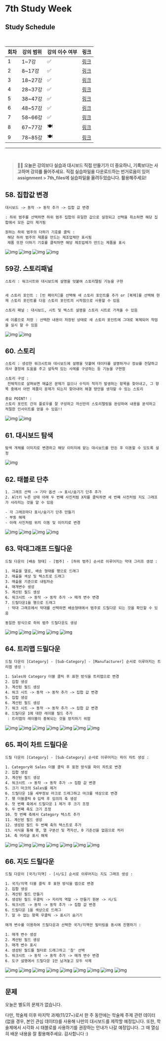 # 7th Study Week

## Study Schedule
<br>

| 회차 | 강의 범위   | 강의 이수 여부 | 링크                                                                                                     |
|------|-------------|----------------|--------------------------------------------------------------------------------------------------------|
| 1    | 1~7강       | ✅              | [링크](https://www.youtube.com/watch?v=AXkaUrJs-Ko&list=PL87tgIIryGsa5vdz6MsaOEF8PK-YqK3fz&index=84)    |
| 2    | 8~17강      | ✅              | [링크](https://www.youtube.com/watch?v=AXkaUrJs-Ko&list=PL87tgIIryGsa5vdz6MsaOEF8PK-YqK3fz&index=75)    |
| 3    | 18~27강     | ✅              | [링크](https://www.youtube.com/watch?v=AXkaUrJs-Ko&list=PL87tgIIryGsa5vdz6MsaOEF8PK-YqK3fz&index=65)    |
| 4    | 28~37강     | ✅              | [링크](https://www.youtube.com/watch?v=e6J0Ljd6h44&list=PL87tgIIryGsa5vdz6MsaOEF8PK-YqK3fz&index=55)    |
| 5    | 38~47강     | ✅              | [링크](https://www.youtube.com/watch?v=AXkaUrJs-Ko&list=PL87tgIIryGsa5vdz6MsaOEF8PK-YqK3fz&index=45)    |
| 6    | 48~57강     | ✅              | [링크](https://www.youtube.com/watch?v=AXkaUrJs-Ko&list=PL87tgIIryGsa5vdz6MsaOEF8PK-YqK3fz&index=35)    |
| 7    | 58~66강     | ✅             | [링크](https://www.youtube.com/watch?v=AXkaUrJs-Ko&list=PL87tgIIryGsa5vdz6MsaOEF8PK-YqK3fz&index=25)    |
| 8    | 67~77강     | 🍽️             | [링크](https://www.youtube.com/watch?v=AXkaUrJs-Ko&list=PL87tgIIryGsa5vdz6MsaOEF8PK-YqK3fz&index=15)    |
| 9    | 78~85강     | 🍽️             | [링크](https://www.youtube.com/watch?v=AXkaUrJs-Ko&list=PL87tgIIryGsa5vdz6MsaOEF8PK-YqK3fz&index=5)     |
---

<br/>

> **🧞‍♀️ 오늘은 강의보다 실습과 대시보드 직접 만들기가 더 중요하니, 기록보다는 사고하며 강의를 들어주세요.**
> **직접 실습파일을 다운로드하는 번거로움이 있어 assignment > 7th_files에 실습파일을 올려두었습니다. 활용해주세요!**


## 58. 집합값 변경

<!-- 집합값 변경 강의에서 알게 된 점을 적어주세요 -->

```
대시보드 -> 동작 -> 동작 추가 -> 집합 값 변경

: 하위 범주를 선택하면 하위 범주 집합의 유일한 값으로 설정되고 선택을 취소하면 해당 집합에서 모든 값이 제거됨

원하는 하위 범주의 더하기 기호를 클릭 : 
 해당 하위 범주의 제품을 만드는 제조업체만 표시됨
 제품 또한 더하기 기호를 클릭하면 해당 제조업체가 만드는 제품을 표시
```
![img](../img/image-347.png)
![img](../img/image-348.png)
![img](../img/image-349.png)
![img](../img/image-350.png)

## 59강. 스토리패널

<!-- 스토리패널 강의에서 알게 된 점을 적어주세요 -->

```
스토리 : 워크시트와 대시보드에 설명을 덧붙여 스토리텔링 기능을 구현


새 스토리 포인트 : [빈 페이지]를 선택해 새 스토리 포인트를 추가 or [복제]를 선택해 현재 스토리 포인트를 다음 스토리 포인트의 시작점으로 사용할 수 있음

스토리 패널 : 대시보드, 시트 및 텍스트 설명을 스토리 시트로 가져올 수 있음

새 이름으로 저장 : 선택한 내용이 저장된 상태로 새 스토리 포인트에 그대로 복제되어 작업을 실시 할 수 있음
```
![img](../img/image-351.png)
![img](../img/image-352.png)

## 60. 스토리

<!-- 알게 된 점을 적고, 아래 질문에 답해보세요 :) -->

```
스토리 : 생성한 워크시트와 대시보드에 설명을 덧붙여 데이터를 설명하거나 정보를 전달하고 의사 결정에 도움을 주고 설득력 있는 사례를 구성하는 등 기능을 구현함

스토리 구성 :
 전체적으로 살펴보면 매출은 문제가 없으나 수익이 적자가 발생하는 항목을 찾아내고, 그 항목 중에서 어떤 제품이 문제가 되는지 찾아내어 해결 방안을 생각할 수 있는 스토리

중요 POINT! :
스토리 포인트 간의 플로우를 잘 구성하고 자신만의 스토리텔링을 완성하여 내용을 분석하고 적절한 인사이트를 얻을 수 있음!!
```
![img](../img/image-353.png)
![img](../img/image-354.png)

## 61. 대시보드 탐색

<!-- 대시보드 탐색 강의에서 알게 된 점을 적어주세요 -->

```
탐색 개체를 이미지로 변경하고 해당 이미지에 맡는 대시보드를 만든 후 이동할 수 있도록 설정
```
![img](../img/image-356.png)

## 62. 태블로 단추

<!-- 태블로 단추 강의에서 알게 된 점을 적어주세요 -->

```
1. 그래프 선택 -> 기타 옵션 -> 표시/숨기기 단추 추가
2. Alt키 누른 상태 아래 두 번째 사진처럼 X자를 클릭하면 세 번째 사진처럼 지도 그래프가 사라지는 것을 알 수 있음

- 각 그래프마다 표시/숨기기 단추 만들기
- 부동 해제
- 아래 사진처럼 위치 이동 및 이미지로 변경
```
![img](../img/image-355.png)
![img](../img/image-357.png)
![img](../img/image-358.png)
![img](../img/image-359.png)

## 63. 막대그래프 드릴다운

<!-- 막대그래프 드릴다운에 대해 알게 된 점을 적어주세요 -->

```
드릴 다운이 [배송 형태] - [범주] - [하위 범주] 순서로 이루어지는 막대 그리프 생성 :

1. 매출을 열로, 배송 형태를 행으로 드래그
2. 매출을 색상 및 텍스트로 드래그
3. 매출을 기준으로 내림차순
4. 매개변수 생성
5. 계산된 필드 생성
6. 워크시트 -> 동작 -> 동작 추가 -> 매개 변수 변경
7. 드릴다운1을 행으로 드래그
 : 막대 그래프에서 막대를 선택하면 배송형태에서 범주로 드릴다운 되는 것을 확인할 수 있음

동일한 방식으로 하위 범주 드릴다운도 생성
```
![img](../img/image-360.png)
![img](../img/image-361.png)
![img](../img/image-362.png)
![img](../img/image-363.png)
![img](../img/image-364.png)

## 64. 트리맵 드릴다운

<!-- 트리맵 드릴다운에 대해 알게 된 점을 적어주세요 -->

```
드릴 다운이 [Category] - [Sub-Category] - [Manufacturer] 순서로 이루어지는 트리맵 생성 :

1. Sales와 Category 더블 클릭 후 표현 방식을 트리맵으로 변경
2. 집합 생성
3. 계산된 필드 생성
4. 워크 시트 -> 동작 -> 동작 추가 -> 집합 값 변경
5. 집합 생성
6. 계산된 필드 생성
7. 워크 시트 -> 동작 -> 동작 추가 -> 집합 값 변경
8. 드릴다운 1에 대한 레이블 필드 추가 
 : 트리맵의 레이블이 중복되는 것을 방지하기 위함
```
![img](../img/image-365.png)
![img](../img/image-366.png)
![img](../img/image-367.png)
![img](../img/image-368.png)
![img](../img/image-369.png)
![img](../img/image-370.png)
![img](../img/image-371.png)

## 65. 파이 차트 드릴다운

<!-- 파일 차트 드릴다운에 대해 알게 된 점을 적어주세요 -->

```
드릴 다운이 [Category] - [Sub-Category] 순서로 이루어지는 파이 차트 생성 :

1. Category와 Sales 더블 클릭 후 표현 방식을 파이 차트로 변경
2. 집합 생성
3. 계산된 필드 생성
4. 워크시트 -> 동작 -> 동작 추가 -> 집합 값 변경
5. 크기 마크의 Sales를 제거
6. 드릴다운 1을 세부정보 마크로 드래그하고 마크를 색상으로 변경
7. 행 더블클릭 0 입력 후 임의의 축 생성
8. 첫 번째 축에서 드릴다운 1 제거 후 크기 조정
9. 두 번째 축도 크기 조정
10. 첫 번째 축에서 Category 텍스트 추가
11. 계산된 필드 생성
12. 생성된 필드 두 번째 축의 텍스트로 추가
13. 서식을 통해 행, 열 구분선 및 격자선, 0 기준선을 없음으로 처리
14. 축 머리글 표시 해제

```
![img](../img/image-372.png)
![img](../img/image-373.png)
![img](../img/image-374.png)
![img](../img/image-375.png)
![img](../img/image-376.png)
![img](../img/image-377.png)
![img](../img/image-378.png)

## 66. 지도 드릴다운

<!-- 지도 드릴다운에 대해 알게 된 점을 적어주세요 -->

```
드릴 다운이 [국가/지역] - [시/도] 순서로 이루어지는 지도 그래프 생성 :

1. 국가/지역 더블 클릭 후 표현 방식을 맵으로 변경
2. 집합 생성
3. 계산된 필드 만들기
4. 생성된 필드 우클릭 -> 지리적 역할 -> 만들기 원본 -> 시/도
5. 워크시트 -> 동작 -> 동작 추가 -> 집합 값 변경
6. 드릴다운 1을 색상으로 드래그
7. 알 수 없는 항목 우클릭 -> 표시기 숨기기

매개 변수를 이용하여 드릴다운과 선택한 국가/지역만 필터링을 동시에 진행하기 : 

1. 매개 변수 생성
2. 계산된 필드 생성
3. 매개 변수 표시
4. 생성된 필드를 필터로 드래그하고 '참' 선택
5. 워크시트 -> 동작 -> 동작 추가 -> 매개 변수 변경
6. 도구 설명에서 드릴다운 1만 남겨놓고 모두 삭제
```
![img](../img/image-379.png)
![img](../img/image-380.png)
![img](../img/image-381.png)
![img](../img/image-382.png)
![img](../img/image-383.png)
![img](../img/image-384.png)
![img](../img/image-385.png)
![img](../img/image-386.png)
![img](../img/image-387.png)

---

## 문제

오늘은 별도의 문제가 없습니다.

다만, 학술제 이후 마지막 과제(11/27~)로서 한 주 동안에는 학술제 주제 관련 데이터(없을 경우, 본인 관심 데이터)를 사용해 나만의 대시보드를 제작할 예정입니다. 또한, 학술제에서 시각화 시 태블로를 사용하기를 권장하는 안내가 나갈 예정입니다.
그 때 열심히 배운 내용을 잘 활용해주세요. 감사합니다 :)